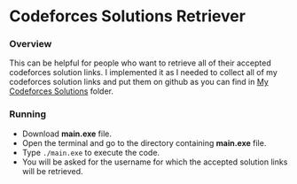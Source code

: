 # Codeforces Solutions Retriever

### Overview
This can be helpful for people who want to retrieve all of their accepted codeforces solution links.
I implemented it as I needed to collect all of my codeforces solution links and put them on github as you can find in [My Codeforces Solutions](https://github.com/omaryasser/Competitive-Programming/tree/master/Solutions/Codeforces%20Solutions) folder.

### Running
* Download **main.exe** file.
* Open the terminal and go to the directory containing **main.exe** file.
* Type ```./main.exe``` to execute the code.
* You will be asked for the username for which the accepted solution links will be retrieved.


